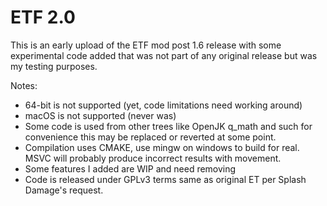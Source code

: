 # ETF 2.0

This is an early upload of the ETF mod post 1.6 release with some experimental code added that was not part of any original release but was my testing purposes.

Notes:

* 64-bit is not supported (yet, code limitations need working around)
* macOS is not supported (never was)
* Some code is used from other trees like OpenJK q_math and such for convenience this may be replaced or reverted at some point.
* Compilation uses CMAKE, use mingw on windows to build for real. MSVC will probably produce incorrect results with movement.
* Some features I added are WIP and need removing
* Code is released under GPLv3 terms same as original ET per Splash Damage's request.
